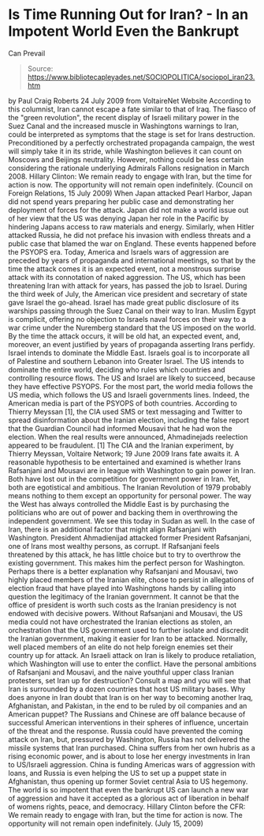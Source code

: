 # Is Time Running Out for Iran? - In an Impotent World Even the Bankrupt 
Can Prevail

> Source: https://www.bibliotecapleyades.net/SOCIOPOLITICA/sociopol_iran23.htm

by Paul Craig Roberts
24 July 2009
from
VoltaireNet Website
According to this columnist, Iran cannot escape a fate similar to that of
Iraq.
The
fiasco of the "green revolution", the recent
display of Israeli military power in the Suez Canal and the increased muscle
in Washingtons warnings to Iran, could be interpreted as symptoms that the
stage is set for Irans destruction.
Preconditioned by a perfectly orchestrated
propaganda campaign, the west will simply take it in its stride, while
Washington believes it can count on Moscows and Beijings neutrality.
However, nothing could be less certain
considering the rationale underlying Admirals Fallons resignation in March
2008.
Hillary Clinton:
We remain ready to engage
with Iran, but the time for action is now.
The opportunity will not
remain open indefinitely.
(Council on Foreign
Relations, 15 July 2009)
When Japan attacked Pearl Harbor, Japan did not
spend years preparing her public case and demonstrating her deployment of
forces for the attack. Japan did not make a world issue out of her view that
the US was denying Japan her role in the Pacific by hindering Japans access
to raw materials and energy.
Similarly, when Hitler attacked Russia, he did not preface his invasion with
endless threats and a public case that blamed the war on England.
These events happened before the
PSYOPS era.
Today, America and Israels wars of aggression
are preceded by years of propaganda and international meetings, so that by
the time the attack comes it is an expected event, not a monstrous surprise
attack with its connotation of naked aggression.
The US, which has been threatening Iran with attack for years, has passed
the job to Israel. During the third week of July, the American vice
president and secretary of state gave Israel the go-ahead. Israel has made
great public disclosure of its warships passing through the Suez Canal on
their way to Iran. Muslim Egypt is complicit, offering no objection
to Israels naval forces on their way to a war crime under the Nuremberg
standard that the US imposed on the world.
By the time the attack occurs, it will be old hat, an expected event, and,
moreover, an event justified by years of propaganda asserting Irans
perfidy.
Israel intends to dominate the Middle East. Israels goal is to
incorporate all of Palestine and southern Lebanon into Greater Israel. The
US intends to dominate the entire world, deciding who rules which countries
and controlling resource flows.
The US and Israel are likely to succeed, because they have effective PSYOPS.
For the most part, the world media follows the US media, which follows the
US and Israeli governments lines. Indeed, the American media is part of the
PSYOPS of both countries.
According to Thierry Meyssan [1], the CIA used SMS
or text messaging and Twitter to spread disinformation about the Iranian
election, including the false report that the Guardian Council had informed
Mousavi that he had won the election.
When the real results were announced,
Ahmadinejads reelection appeared to be fraudulent.
[1]
The CIA and the Iranian experiment, by
Thierry Meyssan, Voltaire Network; 19 June 2009
Irans fate awaits it. A reasonable hypothesis to be entertained and
examined is whether Irans Rafsanjani and Mousavi are in
league with Washington to gain power in Iran.
Both have lost out in the competition for
government power in Iran. Yet, both are egotistical and ambitious. The
Iranian Revolution of 1979 probably means nothing to them except an
opportunity for personal power. The way the West has always controlled the
Middle East is by purchasing the politicians who are out of power and
backing them in overthrowing the independent government. We see this today
in Sudan as well.
In the case of Iran, there is an additional factor that might align
Rafsanjani with Washington. President Ahmadienijad attacked former President
Rafsanjani, one of Irans most wealthy persons, as corrupt. If Rafsanjani
feels threatened by this attack, he has little choice but to try to
overthrow the existing government. This makes him the perfect person
for Washington.
Perhaps there is a better explanation why Rafsanjani and Mousavi, two highly
placed members of the Iranian elite, chose to persist in allegations of
election fraud that have played into Washingtons hands by calling into
question the legitimacy of the Iranian government. It cannot be that the
office of president is worth such costs as the Iranian presidency is not
endowed with decisive powers.
Without Rafsanjani and Mousavi, the US media could not have orchestrated the
Iranian elections as stolen, an orchestration that the US government used
to further isolate and discredit the Iranian government, making it easier
for Iran to be attacked. Normally, well placed members of an elite do not
help foreign enemies set their country up for attack.
An Israeli attack on Iran is likely to produce retaliation, which
Washington will use to enter the conflict.
Have the personal ambitions of Rafsanjani
and Mousavi, and the naive youthful upper class Iranian protesters,
set Iran up for destruction?
Consult a map and you will see that Iran is
surrounded by a dozen countries that host US military bases.
Why does anyone in Iran doubt that Iran is on
her way to becoming another Iraq, Afghanistan, and Pakistan, in the end to
be ruled by oil companies and an American puppet?
The Russians and Chinese are off balance because of successful American
interventions in their spheres of influence, uncertain of the threat and the
response. Russia could have prevented the coming attack on Iran, but,
pressured by Washington, Russia has not delivered the missile systems that
Iran purchased.
China suffers from her own hubris as a rising
economic power, and is about to lose her energy investments in Iran to
US/Israeli aggression. China is funding Americas wars of aggression with
loans, and Russia is even helping the US to set up a puppet state in
Afghanistan, thus opening up former Soviet central Asia to US hegemony.
The world is so impotent that even
the
bankrupt US can launch a new war of aggression and have it
accepted as a glorious act of liberation in behalf of womens rights,
peace, and democracy.
Hillary Clinton before the
CFR:
We remain ready to engage
with Iran, but the time for action is now.
The opportunity will not
remain open indefinitely.
(July 15, 2009)

